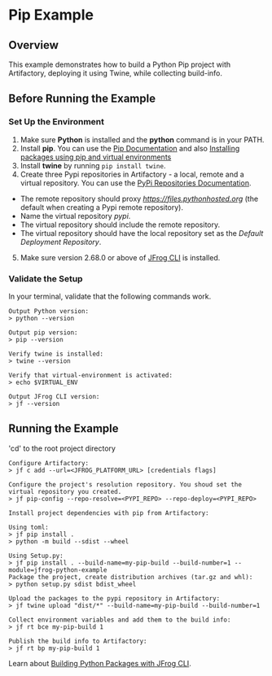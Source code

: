 # Pip Example

## Overview
This example demonstrates how to build a Python Pip project with Artifactory, deploying it using Twine, while collecting build-info.

## Before Running the Example
### Set Up the Environment 
1. Make sure **Python** is installed and the **python** command is in your PATH.
2. Install **pip**. You can use the [Pip Documentation](https://pip.pypa.io/en/stable/installation/) and also [Installing packages using pip and virtual environments](https://packaging.python.org/guides/installing-using-pip-and-virtual-environments/)
3. Install **twine** by running `pip install twine`.
4. Create three Pypi repositories in Artifactory - a local, remote and a virtual repository. You can use the [PyPi Repositories Documentation](https://www.jfrog.com/confluence/display/RTF/PyPI+Repositories).
* The remote repository should proxy *https://files.pythonhosted.org* (the default when creating a Pypi remote repository). 
* Name the virtual repository *pypi*.
* The virtual repository should include the remote repository.
* The virtual repository should have the local repository set as the *Default Deployment Repository*.
5. Make sure version 2.68.0 or above of [JFrog CLI](https://jfrog.com/getcli/) is installed.

### Validate the Setup
In your terminal, validate that the following commands work.
```console
Output Python version:
> python --version

Output pip version:
> pip --version

Verify twine is installed:
> twine --version

Verify that virtual-environment is activated:
> echo $VIRTUAL_ENV

Output JFrog CLI version:
> jf --version
```

## Running the Example
'cd' to the root project directory

```console
Configure Artifactory:
> jf c add --url=<JFROG_PLATFORM_URL> [credentials flags]

Configure the project's resolution repository. You shoud set the virtual repository you created.
> jf pip-config --repo-resolve=<PYPI_REPO> --repo-deploy=<PYPI_REPO>

Install project dependencies with pip from Artifactory:

Using toml:
> jf pip install .
> python -m build --sdist --wheel

Using Setup.py:
> jf pip install . --build-name=my-pip-build --build-number=1 --module=jfrog-python-example
Package the project, create distribution archives (tar.gz and whl):
> python setup.py sdist bdist_wheel

Upload the packages to the pypi repository in Artifactory:
> jf twine upload "dist/*" --build-name=my-pip-build --build-number=1

Collect environment variables and add them to the build info:
> jf rt bce my-pip-build 1

Publish the build info to Artifactory:
> jf rt bp my-pip-build 1
```

Learn about [Building Python Packages with JFrog CLI](https://docs.jfrog-applications.jfrog.io/jfrog-applications/jfrog-cli/cli-for-jfrog-artifactory/package-managers-integration#building-python-packages).
